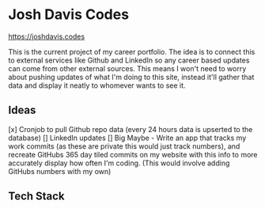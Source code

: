 # Josh Davis Codes
https://joshdavis.codes

This is the current project of my career portfolio. The idea is to connect this to external services like Github and LinkedIn so any career based updates can come from other external sources. This means I won't need to worry about pushing updates of what I'm doing to this site, instead it'll gather that data and display it neatly to whomever wants to see it.

## Ideas

[x] Cronjob to pull Github repo data (every 24 hours data is upserted to the database)
[] LinkedIn updates
[] Big Maybe - Write an app that tracks my work commits (as these are private this would just track numbers), and recreate GitHubs 365 day tiled commits on my website with this info to more accurately display how often I'm coding. (This would involve adding GitHubs numbers with my own)

## Tech Stack

[astro]: https://astro.build
[planetscale]: https://planetscale.com
[prisma]: https://www.prisma.io
[tailwindcss]: https://tailwindcss.com
[typescript]: https://www.typescriptlang.org
[vercel]: https://vercel.com
